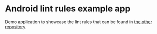 Android lint rules example app
==============================

Demo application to showcase the lint rules that can be found in [the other repository](https://github.com/nohum/android-lint-rules).